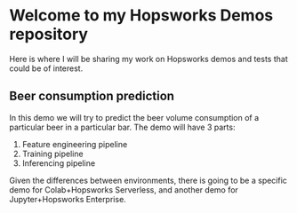 # Welcome to my Hopsworks Demos repository
Here is where I will be sharing my work on Hopsworks demos and tests that could be of interest.

## Beer consumption prediction
In this demo we will try to predict the beer volume consumption of a particular beer in a particular bar. The demo will have 3 parts:
1. Feature engineering pipeline
2. Training pipeline
3. Inferencing pipeline

Given the differences between environments, there is going to be a specific demo for Colab+Hopsworks Serverless, and another demo for Jupyter+Hopsworks Enterprise. 
